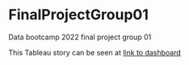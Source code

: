 # FinalProjectGroup01
Data bootcamp 2022 final project group 01

This Tableau story can be seen at  [link to dashboard](https://public.tableau.com/app/profile/nensi.pandya/viz/ds_salary/JobtitleandSalaryinUSd)

